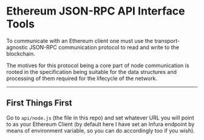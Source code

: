 # Ethereum JSON-RPC API Interface Tools

To communicate with an Ethereum client one must use the transport-agnostic JSON-RPC communication protocol to read and write to the blockchain.

The motives for this protocol being a core part of node communication is rooted in the specification being suitable for the data structures and processing of them required for the lifecycle of the network.

---

## First Things First

Go to `api/node.js` (the file in this repo) and set whatever URL you will point to as your Ethereum Client (by default here I have set an Infura endpoint by means of environment variable, so you can do accordingly too if you wish).
